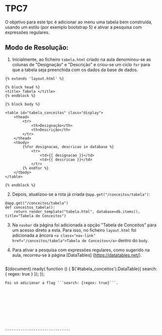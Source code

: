# TPC7

O objetivo para este tpc é adicionar ao menu uma tabela bem construída, usando um estilo (por exemplo bootstrap 5) e ativar a pesquisa com expressões regulares.

## Modo de Resolução:

1) Inicialmente, ao ficheiro ```tabela.html``` criado na aula denominou-se as colunas de "Designação" e "Descrição" e criou-se um ciclo ```for``` para que a tabela seja preenchida com os dados da base de dados. 

```
{% extends 'layout.html' %}

{% block head %}
<title> Tabela </title>
{% endblock %}

{% block body %}

<table id="tabela_conceitos" class="display">
    <thead>
        <tr>
            <th>Designação</th>
            <th>Descrição</th>
        </tr>
    </thead>
    <tbody>
        {%for designacao, descricao in database %}
            <tr>
                <td>{{ designacao }}</td>
                <td>{{ descricao }}</td>
            </tr>
        {% endfor %}
    </tbody>
</table>

{% endblock %}

```

2) Depois, atualizou-se a rota já criada ```@app.get("/conceitos/tabela")```:

```
@app.get("/conceitos/tabela")
def conceitos_tabela():
    return render_template("tabela.html", database=db.items(), title="Tabela de Conceitos")
```

3) Na ```navbar``` da página foi adicionada a opção "Tabela de Conceitos" para um acesso direto a esta. Para isso, no ficheiro ```layout.html``` foi adicionada a âncora ```<a class="nav-link" href="/conceitos/tabela">Tabela de Conceitos</a>``` dentro do ```body```. 

4) Para ativar a pesquisa com expressões regulares, como sugerido na aula, recorreu-se à página [DataTables] (https://datatables.net/).

   ```
$(document).ready( function () {
    $('#tabela_conceitos').DataTable({
        search: {
        regex: true
    }
    });
});

```
Foi só adicionar a flag ```search: {regex: true}```.










------------------------------
